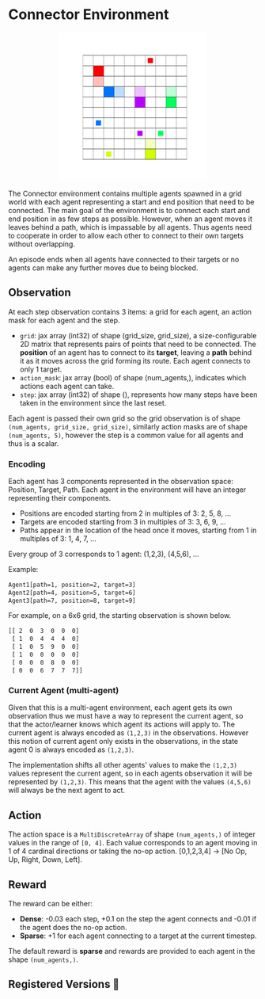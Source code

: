 # Connector Environment

<p align="center">
        <img src="../env_anim/connector.gif" width="300"/>
</p>

The Connector environment contains multiple agents spawned in a grid world with each agent representing a start and end position that need to be connected. The main goal of the environment is to connect each start and end position in as few steps as possible. However, when an agent moves it leaves behind a path, which is impassable by all agents. Thus agents need to cooperate in order to allow each other to connect to their own targets without overlapping.

An episode ends when all agents have connected to their targets or no agents can make any further moves due to being blocked.

## Observation

At each step observation contains 3 items: a grid for each agent, an action mask for each agent and the step.

 - `grid`: jax array (int32) of shape (grid\_size, grid\_size), a size-configurable 2D matrix that represents pairs of points that need to be connected. The **position** of an agent has to connect to its **target**, leaving a **path** behind it as it moves across the grid forming its route. Each agent connects to only 1 target.
 - `action_mask`: jax array (bool) of shape (num\_agents,), indicates which actions each agent can take.
 - `step`: jax array (int32) of shape (), represents how many steps have been taken in the environment since the last reset.

Each agent is passed their own grid so the grid observation is of shape `(num_agents, grid_size, grid_size)`, similarly action masks are of shape `(num_agents, 5)`, however the step is a common value for all agents and thus is a scalar.


### Encoding
Each agent has 3 components represented in the observation space: Position, Target, Path. Each agent in the environment will have an integer representing their components.

 - Positions are encoded starting from 2 in multiples of 3: 2, 5, 8, …
 - Targets are encoded starting from 3 in multiples of 3: 3, 6, 9, …
 - Paths appear in the location of the head once it moves, starting from 1 in multiples of 3: 1, 4, 7, …

Every group of 3 corresponds to 1 agent: (1,2,3), (4,5,6), …

Example:
```
Agent1[path=1, position=2, target=3]
Agent2[path=4, position=5, target=6]
Agent3[path=7, position=8, target=9]
```

For example, on a 6x6 grid, the starting observation is shown below.

```
[[ 2  0  3  0  0  0]
 [ 1  0  4  4  4  0]
 [ 1  0  5  9  0  0]
 [ 1  0  0  0  0  0]
 [ 0  0  0  8  0  0]
 [ 0  0  6  7  7  7]]
```

### Current Agent (multi-agent)

Given that this is a multi-agent environment, each agent gets its own observation thus we must have a way to represent the current agent, so that the actor/learner knows which agent its actions will apply to. The current agent is always encoded as `(1,2,3)` in the observations. However this notion of current agent only exists in the observations, in the state agent 0 is always encoded as `(1,2,3)`.

The implementation shifts all other agents' values to make the `(1,2,3)` values represent the current agent, so in each agents observation it will be represented by `(1,2,3)`.
This means that the agent with the values `(4,5,6)` will always be the next agent to act.

## Action

The action space is a `MultiDiscreteArray` of shape `(num_agents,)` of integer values in the range of `[0, 4]`. Each value corresponds to an agent moving in 1 of 4 cardinal directions or taking the no-op action. [0,1,2,3,4] -> [No Op, Up, Right, Down, Left].

## Reward

The reward can be either:
- **Dense**: -0.03 each step, +0.1 on the step the agent connects and -0.01 if the agent does the no-op action.
- **Sparse**: +1 for each agent connecting to a target at the current timestep.

The default reward is **sparse** and rewards are provided to each agent in the shape `(num_agents,)`.



## Registered Versions 📖
